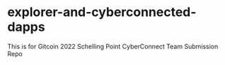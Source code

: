 # explorer-and-cyberconnected-dapps
This is for Gitcoin 2022 Schelling Point CyberConnect Team Submission Repo

